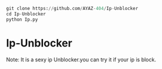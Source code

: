 ```python
git clone https://github.com/AYAZ-404/Ip-Unblocker
cd Ip-Unblocker
python Ip.py
```


# Ip-Unblocker
Note: It is a sexy ip Unblocker.you can try it if your ip is block.

